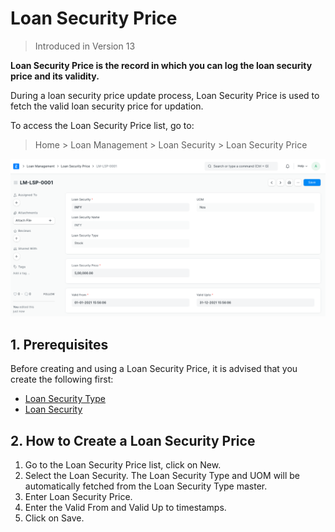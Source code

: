 
# Loan Security Price



> Introduced in Version 13


**Loan Security Price is the record in which you can log the loan security price and its validity.**


During a loan security price update process, Loan Security Price is used to fetch the valid loan security
price for updation.


To access the Loan Security Price list, go to:
> Home > Loan Management > Loan Security > Loan Security Price


![Loan Security Price](/files/loan-security-price.png)


## 1. Prerequisites


Before creating and using a Loan Security Price, it is advised that you create the following first:


* [Loan Security Type](/docs/en/loan-management/loan-security-type)
* [Loan Security](/docs/en/loan-management/loan-security)


## 2. How to Create a Loan Security Price


1. Go to the Loan Security Price list, click on New.
2. Select the Loan Security. The Loan Security Type and UOM will be automatically fetched from the Loan Security Type master.
3. Enter Loan Security Price.
4. Enter the Valid From and Valid Up to timestamps.
5. Click on Save.




